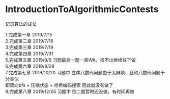 ﻿# IntroductionToAlgorithmicContests  
记录算法的成长  

1.完成第一章 2019/7/15  
2.完成第二章 2019/7/16  
3.完成第三章 2019/7/19  
4.完成第四章 2019/7/31  
5.完成第五章 2019/8/9 习题最后一题一直WA，找不出继续往下做  
6.完成第六章 2019/8/29  
7.完成第七章 2019/10/20 习题中 立体八数码问题由于太麻烦，且和八数码问题十分类似  
即双向bfs + 压缩状态 + 哈希编码搜索 因此就没有做了  
8.完成第八章 2019/12/05 习题中 倒二题暂时还没做，有时间再做  

